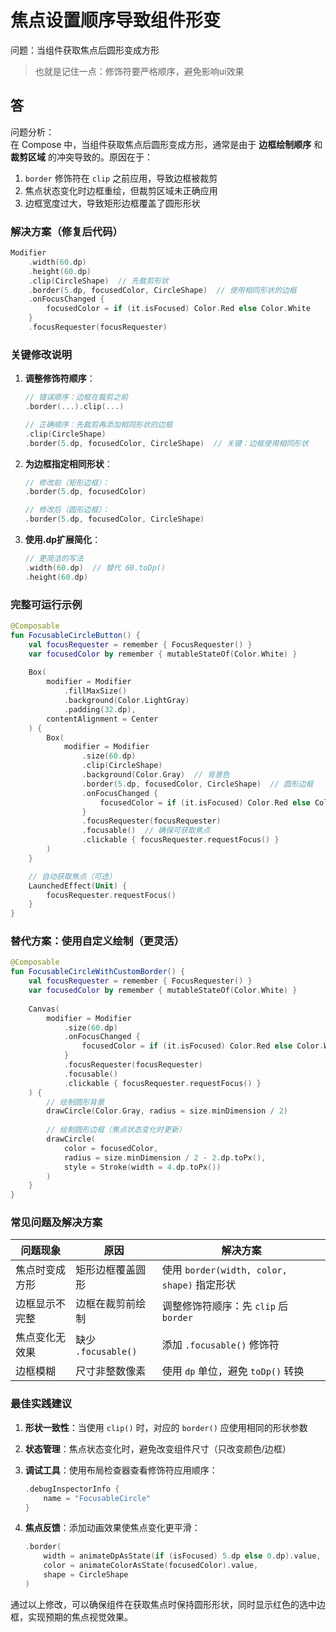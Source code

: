 # 焦点设置顺序导致组件形变

问题：当组件获取焦点后圆形变成方形
>也就是记住一点：修饰符要严格顺序，避免影响ui效果

## 答

问题分析：  
在 Compose 中，当组件获取焦点后圆形变成方形，通常是由于 **边框绘制顺序** 和 **裁剪区域** 的冲突导致的。原因在于：

1. `border` 修饰符在 `clip` 之前应用，导致边框被裁剪
2. 焦点状态变化时边框重绘，但裁剪区域未正确应用
3. 边框宽度过大，导致矩形边框覆盖了圆形形状

### 解决方案（修复后代码）

```kotlin
Modifier
    .width(60.dp)
    .height(60.dp)
    .clip(CircleShape)  // 先裁剪形状
    .border(5.dp, focusedColor, CircleShape)  // 使用相同形状的边框
    .onFocusChanged {
        focusedColor = if (it.isFocused) Color.Red else Color.White
    }
    .focusRequester(focusRequester)
```

### 关键修改说明

1. **调整修饰符顺序**：

   ```kotlin
   // 错误顺序：边框在裁剪之前
   .border(...).clip(...)
   
   // 正确顺序：先裁剪再添加相同形状的边框
   .clip(CircleShape)
   .border(5.dp, focusedColor, CircleShape)  // 关键：边框使用相同形状
   ```

2. **为边框指定相同形状**：

   ```kotlin
   // 修改前（矩形边框）：
   .border(5.dp, focusedColor)
   
   // 修改后（圆形边框）：
   .border(5.dp, focusedColor, CircleShape)
   ```

3. **使用.dp扩展简化**：

   ```kotlin
   // 更简洁的写法
   .width(60.dp)  // 替代 60.toDp()
   .height(60.dp)
   ```

### 完整可运行示例

```kotlin
@Composable
fun FocusableCircleButton() {
    val focusRequester = remember { FocusRequester() }
    var focusedColor by remember { mutableStateOf(Color.White) }
    
    Box(
        modifier = Modifier
            .fillMaxSize()
            .background(Color.LightGray)
            .padding(32.dp),
        contentAlignment = Center
    ) {
        Box(
            modifier = Modifier
                .size(60.dp)
                .clip(CircleShape)
                .background(Color.Gray)  // 背景色
                .border(5.dp, focusedColor, CircleShape)  // 圆形边框
                .onFocusChanged {
                    focusedColor = if (it.isFocused) Color.Red else Color.White
                }
                .focusRequester(focusRequester)
                .focusable()  // 确保可获取焦点
                .clickable { focusRequester.requestFocus() }
        )
    }

    // 自动获取焦点（可选）
    LaunchedEffect(Unit) {
        focusRequester.requestFocus()
    }
}
```

### 替代方案：使用自定义绘制（更灵活）

```kotlin
@Composable
fun FocusableCircleWithCustomBorder() {
    val focusRequester = remember { FocusRequester() }
    var focusedColor by remember { mutableStateOf(Color.White) }
    
    Canvas(
        modifier = Modifier
            .size(60.dp)
            .onFocusChanged {
                focusedColor = if (it.isFocused) Color.Red else Color.White
            }
            .focusRequester(focusRequester)
            .focusable()
            .clickable { focusRequester.requestFocus() }
    ) {
        // 绘制圆形背景
        drawCircle(Color.Gray, radius = size.minDimension / 2)
        
        // 绘制圆形边框（焦点状态变化时更新）
        drawCircle(
            color = focusedColor,
            radius = size.minDimension / 2 - 2.dp.toPx(),
            style = Stroke(width = 4.dp.toPx())
        )
    }
}
```

### 常见问题及解决方案

| 问题现象 | 原因 | 解决方案 |
|---------|------|---------|
| 焦点时变成方形 | 矩形边框覆盖圆形 | 使用 `border(width, color, shape)` 指定形状 |
| 边框显示不完整 | 边框在裁剪前绘制 | 调整修饰符顺序：先 `clip` 后 `border` |
| 焦点变化无效果 | 缺少 `.focusable()` | 添加 `.focusable()` 修饰符 |
| 边框模糊 | 尺寸非整数像素 | 使用 `dp` 单位，避免 `toDp()` 转换 |

### 最佳实践建议

1. **形状一致性**：当使用 `clip()` 时，对应的 `border()` 应使用相同的形状参数
2. **状态管理**：焦点状态变化时，避免改变组件尺寸（只改变颜色/边框）
3. **调试工具**：使用布局检查器查看修饰符应用顺序：

   ```kotlin
   .debugInspectorInfo { 
       name = "FocusableCircle" 
   }
   ```

4. **焦点反馈**：添加动画效果使焦点变化更平滑：

   ```kotlin
   .border(
       width = animateDpAsState(if (isFocused) 5.dp else 0.dp).value,
       color = animateColorAsState(focusedColor).value,
       shape = CircleShape
   )
   ```

通过以上修改，可以确保组件在获取焦点时保持圆形形状，同时显示红色的选中边框，实现预期的焦点视觉效果。
